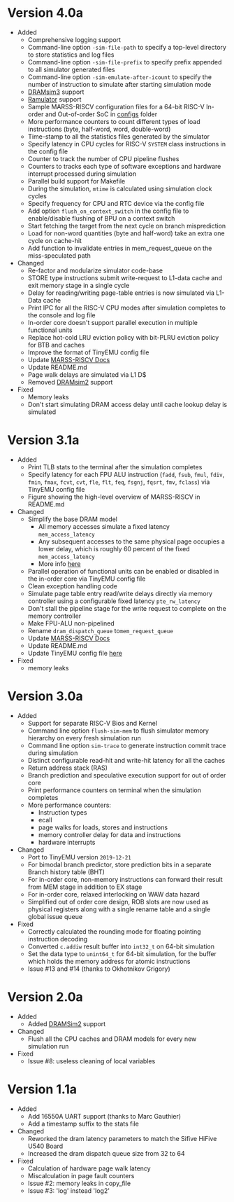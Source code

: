 # Version 4.0a

 - Added
	 - Comprehensive logging support
	 - Command-line option `-sim-file-path` to specify a top-level directory to store statistics and log files
	 - Command-line option `-sim-file-prefix` to specify prefix appended to all simulator generated files
	 - Command-line option `-sim-emulate-after-icount` to specify the number of instruction to simulate after starting simulation mode
	 - [DRAMsim3](https://github.com/umd-memsys/DRAMSim3) support
	 - [Ramulator](https://github.com/CMU-SAFARI/ramulator) support
	 - Sample MARSS-RISCV configuration files for a 64-bit RISC-V In-order and Out-of-order SoC in [configs](./configs) folder
	 - More performance counters to count different types of load instructions (byte, half-word, word, double-word)
	 - Time-stamp to all the statistics files generated by the simulator
	 - Specify latency in CPU cycles for RISC-V `SYSTEM` class instructions in the config file
	 - Counter to track the number of CPU pipeline flushes
	 - Counters to tracks each type of software exceptions and hardware interrupt processed during simulation
	 - Parallel build support for Makefile
	 - During the simulation, `mtime` is calculated using simulation clock cycles
	 - Specify frequency for CPU and RTC device via the config file
	 - Add option `flush_on_context_switch` in the config file to enable/disable flushing of BPU on a context switch
	 - Start fetching the target from the next cycle on branch misprediction
	 - Load for non-word quantities (byte and half-word) take an extra one cycle on cache-hit
	 - Add function to invalidate entries in mem_request_queue on the miss-speculated path
- Changed
	 - Re-factor and modularize simulator code-base
	 - STORE type instructions submit write-request to L1-data cache and exit memory stage in a single cycle
	 - Delay for reading/writing page-table entries is now simulated via L1-Data cache
	 - Print IPC for all the RISC-V CPU modes after simulation completes to the console and log file
	 - In-order core doesn't support parallel execution in multiple functional units
	 - Replace hot-cold LRU eviction policy with bit-PLRU eviction policy for BTB and caches
	 - Improve the format of TinyEMU config file
	 - Update [MARSS-RISCV Docs](https://marss-riscv-docs.readthedocs.io/en/latest/)
	 - Update README.md
	 - Page walk delays are simulated via L1 D$
	 - Removed [DRAMsim2](https://github.com/umd-memsys/DRAMSim2) support
 - Fixed
	 - Memory leaks
	 - Don't start simulating DRAM access delay until cache lookup delay is simulated

# Version 3.1a

 - Added
	 - Print TLB stats to the terminal after the simulation completes
	 - Specify latency for each FPU ALU instruction (`fadd`, `fsub`, `fmul`, `fdiv`, `fmin`, `fmax`, `fcvt`, `cvt`, `fle`, `flt`, `feq`, `fsgnj`, `fqsrt`, `fmv`, `fclass`) via TinyEMU config file 
	 - Figure showing the high-level overview of MARSS-RISCV in README.md 
- Changed
	 - Simplify the base DRAM model
		 - All memory accesses simulate a fixed latency `mem_access_latency`
		 - Any subsequent accesses to the same physical page occupies a lower delay, which is roughly 60 percent of the fixed `mem_access_latency`
		 - More info [here](https://marss-riscv-docs.readthedocs.io/en/latest/)
	 - Parallel operation of functional units can be enabled or disabled in the in-order core via TinyEMU config file
	 - Clean exception handling code
	 - Simulate page table entry read/write delays directly via memory controller using a configurable fixed latency `pte_rw_latency`
	 - Don't stall the pipeline stage for the write request to complete on the memory controller
	 - Make FPU-ALU non-pipelined
	 - Rename `dram_dispatch_queue` to`mem_request_queue`
	 - Update [MARSS-RISCV Docs](https://marss-riscv-docs.readthedocs.io/en/latest/)
	 - Update README.md
	 - Update TinyEMU config file [here](https://cs.binghamton.edu/~marss-riscv/marss-riscv-images.tar.gz)
 - Fixed
	 - memory leaks

# Version 3.0a

 - Added
	 - Support for separate RISC-V Bios and Kernel
	 - Command line option `flush-sim-mem` to flush simulator memory hierarchy on every fresh simulation run
	 - Command line option `sim-trace` to generate instruction commit trace during simulation
	 - Distinct configurable read-hit and write-hit latency for all the caches
	 - Return address stack (RAS)
	 - Branch prediction and speculative execution support for out of order core
	 - Print performance counters on terminal when the simulation completes
	 - More performance counters:
		 - Instruction types
		 - ecall
		 - page walks for loads, stores and instructions
		 - memory controller delay for data and instructions
		 - hardware interrupts
 - Changed
	 - Port to TinyEMU version `2019-12-21`
	 - For bimodal branch predictor, store prediction bits in a separate Branch history table (BHT)
	 - For in-order core, non-memory instructions can forward their result from MEM stage in addition to EX stage
	 - For in-order core, relaxed interlocking on WAW data hazard
	 - Simplified out of order core design, ROB slots are now used as physical registers along with a single rename table and a single global issue queue
 - Fixed
	 - Correctly calculated the rounding mode for floating pointing instruction decoding
	 - Converted `c.addiw` result buffer into `int32_t` on 64-bit simulation
	 - Set the data type to `unint64_t` for 64-bit simulation, for the buffer which holds the memory address for atomic instructions
	 - Issue #13 and #14 (thanks to Okhotnikov Grigory)

# Version 2.0a

 - Added
	 - Added [DRAMSim2](https://github.com/umd-memsys/DRAMSim2) support
 - Changed
	 - Flush all the CPU caches and DRAM models for every new simulation run
 - Fixed
	 - Issue #8: useless cleaning of local variables

# Version 1.1a
 - Added
	- Add 16550A UART support (thanks to Marc Gauthier)
	- Add a timestamp suffix to the stats file
 - Changed
	- Reworked the dram latency parameters to match the Sifive HiFive U540 Board
	- Increased the dram dispatch queue size from 32 to 64
 - Fixed
	- Calculation of hardware page walk latency
	- Miscalculation in page fault counters
	- Issue #2: memory leaks in copy_file
	- Issue #3: 'log' instead 'log2'
